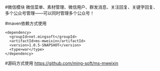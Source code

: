 #微信模块
微信菜单、素材管理、微信用户、群发消息、关注回复、关键字回复、多个公众号管理——可以同时管理多个公众号！

#maven依赖方式使用
```
<dependency>
  <groupId>net.mingsoft</groupId>
  <artifactId>ms-mweixin</artifactId>
  <version>1.0.5-SNAPSHOT</version>
  <type>war</type>
</dependency>

```
#源码方式使用
https://github.com/ming-soft/ms-mweixin
